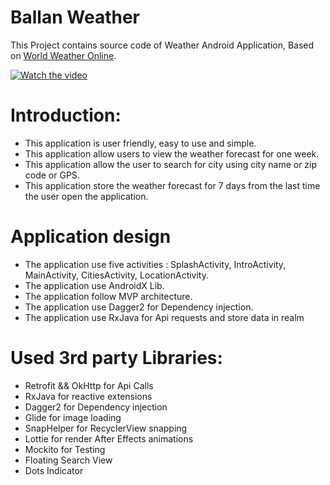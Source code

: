 # Ballan Weather
This Project contains source code of Weather Android Application, Based on [World Weather Online](https://www.worldweatheronline.com/developer/api/).

[![Watch the video](https://img.youtube.com/vi/Fmn2jmTSXNE/maxresdefault.jpg)](https://youtu.be/Fmn2jmTSXNE)

# Introduction:
- This application is user friendly, easy to use and simple.
- This application allow users to view the weather forecast for one week.
- This application allow the user to search for city using city name or zip code or GPS.
- This application store the weather forecast for 7 days from the last time the user open the application.

# Application design
- The application use five activities : SplashActivity, IntroActivity, MainActivity, CitiesActivity, LocationActivity.
- The application use AndroidX Lib.
- The application follow MVP architecture.
- The application use Dagger2 for Dependency injection.
- The application use RxJava for Api requests and store data in realm

# Used 3rd party Libraries:
- Retrofit && OkHttp for Api Calls
- RxJava for reactive extensions
- Dagger2 for Dependency injection
- Glide for image loading
- SnapHelper for RecyclerView snapping
- Lottie for render After Effects animations
- Mockito for Testing
- Floating Search View
- Dots Indicator

